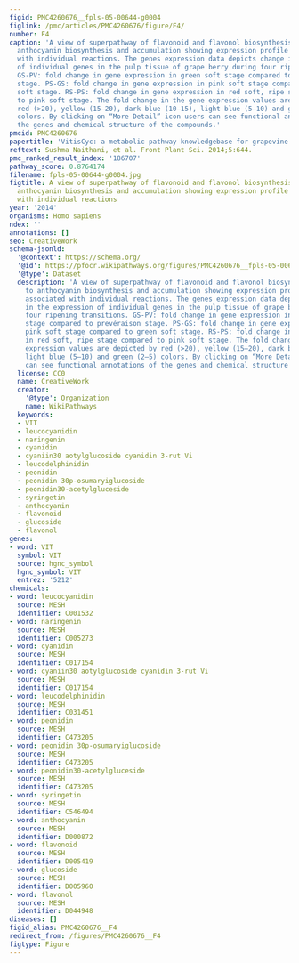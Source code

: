 ```yaml
---
figid: PMC4260676__fpls-05-00644-g0004
figlink: /pmc/articles/PMC4260676/figure/F4/
number: F4
caption: 'A view of superpathway of flavonoid and flavonol biosynthesis leading to
  anthocyanin biosynthesis and accumulation showing expression profile of genes associated
  with individual reactions. The genes expression data depicts change in the expression
  of individual genes in the pulp tissue of grape berry during four ripening transitions.
  GS-PV: fold change in gene expression in green soft stage compared to prevéraison
  stage. PS-GS: fold change in gene expression in pink soft stage compared to green
  soft stage. RS-PS: fold change in gene expression in red soft, ripe stage compared
  to pink soft stage. The fold change in the gene expression values are depicted by
  red (>20), yellow (15–20), dark blue (10–15), light blue (5–10) and green (2–5)
  colors. By clicking on “More Detail” icon users can see functional annotations of
  the genes and chemical structure of the compounds.'
pmcid: PMC4260676
papertitle: 'VitisCyc: a metabolic pathway knowledgebase for grapevine (Vitis vinifera).'
reftext: Sushma Naithani, et al. Front Plant Sci. 2014;5:644.
pmc_ranked_result_index: '186707'
pathway_score: 0.8764174
filename: fpls-05-00644-g0004.jpg
figtitle: A view of superpathway of flavonoid and flavonol biosynthesis leading to
  anthocyanin biosynthesis and accumulation showing expression profile of genes associated
  with individual reactions
year: '2014'
organisms: Homo sapiens
ndex: ''
annotations: []
seo: CreativeWork
schema-jsonld:
  '@context': https://schema.org/
  '@id': https://pfocr.wikipathways.org/figures/PMC4260676__fpls-05-00644-g0004.html
  '@type': Dataset
  description: 'A view of superpathway of flavonoid and flavonol biosynthesis leading
    to anthocyanin biosynthesis and accumulation showing expression profile of genes
    associated with individual reactions. The genes expression data depicts change
    in the expression of individual genes in the pulp tissue of grape berry during
    four ripening transitions. GS-PV: fold change in gene expression in green soft
    stage compared to prevéraison stage. PS-GS: fold change in gene expression in
    pink soft stage compared to green soft stage. RS-PS: fold change in gene expression
    in red soft, ripe stage compared to pink soft stage. The fold change in the gene
    expression values are depicted by red (>20), yellow (15–20), dark blue (10–15),
    light blue (5–10) and green (2–5) colors. By clicking on “More Detail” icon users
    can see functional annotations of the genes and chemical structure of the compounds.'
  license: CC0
  name: CreativeWork
  creator:
    '@type': Organization
    name: WikiPathways
  keywords:
  - VIT
  - leucocyanidin
  - naringenin
  - cyanidin
  - cyaniin30 aotylglucoside cyanidin 3-rut Vi
  - leucodelphinidin
  - peonidin
  - peonidin 30p-osumaryiglucoside
  - peonidin30-acetylgluceside
  - syringetin
  - anthocyanin
  - flavonoid
  - glucoside
  - flavonol
genes:
- word: VIT
  symbol: VIT
  source: hgnc_symbol
  hgnc_symbol: VIT
  entrez: '5212'
chemicals:
- word: leucocyanidin
  source: MESH
  identifier: C001532
- word: naringenin
  source: MESH
  identifier: C005273
- word: cyanidin
  source: MESH
  identifier: C017154
- word: cyaniin30 aotylglucoside cyanidin 3-rut Vi
  source: MESH
  identifier: C017154
- word: leucodelphinidin
  source: MESH
  identifier: C031451
- word: peonidin
  source: MESH
  identifier: C473205
- word: peonidin 30p-osumaryiglucoside
  source: MESH
  identifier: C473205
- word: peonidin30-acetylgluceside
  source: MESH
  identifier: C473205
- word: syringetin
  source: MESH
  identifier: C546494
- word: anthocyanin
  source: MESH
  identifier: D000872
- word: flavonoid
  source: MESH
  identifier: D005419
- word: glucoside
  source: MESH
  identifier: D005960
- word: flavonol
  source: MESH
  identifier: D044948
diseases: []
figid_alias: PMC4260676__F4
redirect_from: /figures/PMC4260676__F4
figtype: Figure
---
```

